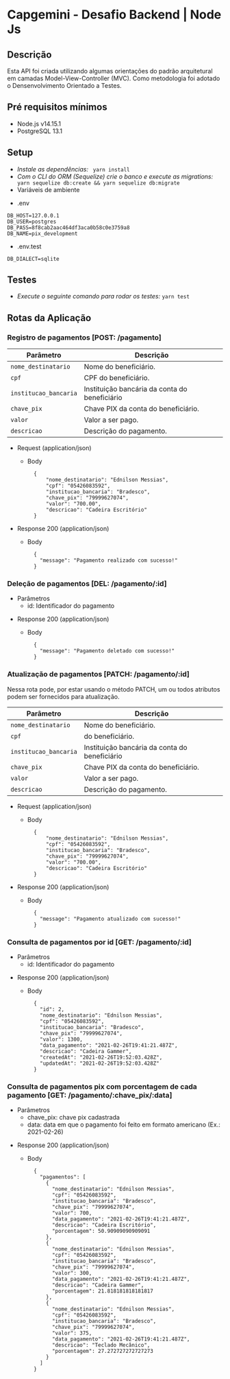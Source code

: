 # Capgemini - Desafio Backend | Node Js

## Descrição

Esta API foi criada utilizando algumas orientações do padrão arquitetural em camadas Model-View-Controller (MVC). Como metodologia foi adotado o Densenvolvimento Orientado a Testes.
## Pré requisitos mínimos

* Node.js v14.15.1
* PostgreSQL 13.1

## Setup
* *Instale as dependências:* `` yarn install``
* *Com o CLI do ORM (Sequelize) crie o banco e execute as migrations:* `` yarn sequelize db:create && yarn sequelize db:migrate``
* Variáveis de ambiente
+ .env
```text
DB_HOST=127.0.0.1
DB_USER=postgres
DB_PASS=8f8cab2aac464df3aca0b58c0e3759a8
DB_NAME=pix_development
```
+ .env.test
```text
DB_DIALECT=sqlite
```

## Testes
* *Execute o seguinte comando para rodar os testes:* `` yarn test ``


## Rotas da Aplicação
### Registro de pagamentos [POST: /pagamento]


| Parâmetro | Descrição |
|---|---|
| `nome_destinatario` | Nome do beneficiário. |
| `cpf` | CPF do beneficiário. |
| `institucao_bancaria` | Instituição bancária da conta do beneficiário |
| `chave_pix` | Chave PIX da conta do beneficiário. |
| `valor` | Valor a ser pago. |
| `descricao` | Descrição do pagamento. |

+ Request (application/json)

    + Body

            { 
                "nome_destinatario": "Ednilson Messias",
                "cpf": "05426083592",
                "institucao_bancaria": "Bradesco",
                "chave_pix": "79999627074",
                "valor": "700.00",
                "descricao": "Cadeira Escritório"
            }

+ Response 200 (application/json)

    + Body

            {
              "message": "Pagamento realizado com sucesso!"
            }

### Deleção de pagamentos [DEL: /pagamento/:id]


* Parâmetros
    + id: Identificador do pagamento

+ Response 200 (application/json)

    + Body

            {
              "message": "Pagamento deletado com sucesso!"
            }

### Atualização de pagamentos [PATCH: /pagamento/:id]
Nessa rota pode, por estar usando o método PATCH, um ou todos atributos podem ser fornecidos para atualização. 

| Parâmetro | Descrição |
|---|---|
| `nome_destinatario` | Nome do beneficiário. |
| `cpf` | do beneficiário. |
| `institucao_bancaria` | Instituição bancária da conta do beneficiário |
| `chave_pix` | Chave PIX da conta do beneficiário. |
| `valor` | Valor a ser pago. |
| `descricao` | Descrição do pagamento. |

+ Request (application/json)

    + Body

            { 
                "nome_destinatario": "Ednilson Messias",
                "cpf": "05426083592",
                "institucao_bancaria": "Bradesco",
                "chave_pix": "79999627074",
                "valor": "700.00",
                "descricao": "Cadeira Escritório"
            }

+ Response 200 (application/json)

    + Body

            {
              "message": "Pagamento atualizado com sucesso!"
            }
            
### Consulta de pagamentos por id [GET: /pagamento/:id]


* Parâmetros
    + id: Identificador do pagamento

+ Response 200 (application/json)

    + Body

            {
              "id": 2,
              "nome_destinatario": "Ednilson Messias",
              "cpf": "05426083592",
              "institucao_bancaria": "Bradesco",
              "chave_pix": "79999627074",
              "valor": 1300,
              "data_pagamento": "2021-02-26T19:41:21.487Z",
              "descricao": "Cadeira Gammer",
              "createdAt": "2021-02-26T19:52:03.428Z",
              "updatedAt": "2021-02-26T19:52:03.428Z"
            }
            
### Consulta de pagamentos pix com porcentagem de cada pagamento [GET: /pagamento/:chave_pix/:data]


* Parâmetros
    + chave_pix: chave pix cadastrada
    + data: data em que o pagamento foi feito em formato americano (Ex.: 2021-02-26) 

+ Response 200 (application/json)

    + Body

            {
              "pagamentos": [
                {
                  "nome_destinatario": "Ednilson Messias",
                  "cpf": "05426083592",
                  "institucao_bancaria": "Bradesco",
                  "chave_pix": "79999627074",
                  "valor": 700,
                  "data_pagamento": "2021-02-26T19:41:21.487Z",
                  "descricao": "Cadeira Escritório",
                  "porcentagem": 50.90909090909091
                },
                {
                  "nome_destinatario": "Ednilson Messias",
                  "cpf": "05426083592",
                  "institucao_bancaria": "Bradesco",
                  "chave_pix": "79999627074",
                  "valor": 300,
                  "data_pagamento": "2021-02-26T19:41:21.487Z",
                  "descricao": "Cadeira Gammer",
                  "porcentagem": 21.818181818181817
                },
                {
                  "nome_destinatario": "Ednilson Messias",
                  "cpf": "05426083592",
                  "institucao_bancaria": "Bradesco",
                  "chave_pix": "79999627074",
                  "valor": 375,
                  "data_pagamento": "2021-02-26T19:41:21.487Z",
                  "descricao": "Teclado Mecânico",
                  "porcentagem": 27.272727272727273
                }
              ]
            }           
